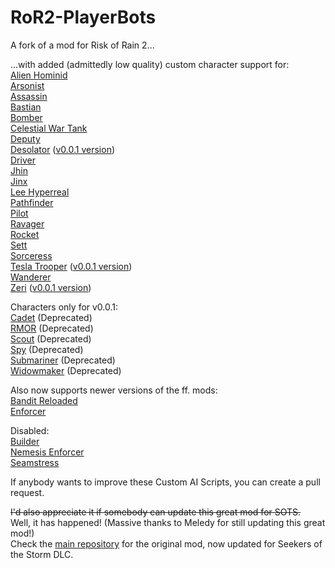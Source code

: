 # RoR2-PlayerBots
A fork of a mod for Risk of Rain 2...  

...with added (admittedly low quality) custom character support for:  
[Alien Hominid](https://thunderstore.io/package/TheTimesweeper/Alien_Hominid/)  
[Arsonist](https://thunderstore.io/package/PopcornFactory/Arsonist_Mod/)  
[Assassin](https://thunderstore.io/package/HasteReapr/AssassinMod/)  
[Bastian](https://thunderstore.io/package/TeamSillyGuy/Bastian/)  
[Bomber](https://thunderstore.io/package/Dragonyck/Bomber/)  
[Celestial War Tank](https://thunderstore.io/package/CheeseWithHoles/Celestial_War_Tank/)  
[Deputy](https://thunderstore.io/package/Bog/Deputy/)  
[Desolator](https://thunderstore.io/package/TheTimesweeper/Red_Alert/) ([v0.0.1 version](https://thunderstore.io/package/TheTimesweeper/Tesla_Trooper/))  
[Driver](https://thunderstore.io/package/rob_gaming/Driver/)  
[Jhin](https://thunderstore.io/package/SeroRonin/Jhin/)  
[Jinx](https://thunderstore.io/package/lemonlust/JinxMod/)  
[Lee Hyperreal](https://thunderstore.io/package/PopcornFactory/Lee_Hyperreal/)    
[Pathfinder](https://thunderstore.io/package/Bog/Pathfinder/)  
[Pilot](https://thunderstore.io/package/EnforcerGang/Pilot/)  
[Ravager](https://thunderstore.io/package/rob_gaming/Ravager/)  
[Rocket](https://thunderstore.io/package/EnforcerGang/Rocket/)   
[Sett](https://thunderstore.io/package/lemonlust/SettMod/)  
[Sorceress](https://thunderstore.io/package/Frosthex/SorceressMod/)  
[Tesla Trooper](https://thunderstore.io/package/TheTimesweeper/Red_Alert/) ([v0.0.1 version](https://thunderstore.io/package/TheTimesweeper/Tesla_Trooper/))  
[Wanderer](https://thunderstore.io/package/tsuyoikenko/Wanderer/)  
[Zeri](https://thunderstore.io/package/DragonycksModdingComms/Zeri/) ([v0.0.1 version](https://thunderstore.io/package/Team_Pepega/Zeri/))  

Characters only for v0.0.1:  
[Cadet](https://thunderstore.io/package/tsuyoikenko/Cadet/) (Deprecated)  
[RMOR](https://thunderstore.io/package/MoriyaFaith/RMOR_REFORGED/) (Deprecated)  
[Scout](https://thunderstore.io/package/tsuyoikenko/Scout/) (Deprecated)  
[Spy](https://thunderstore.io/package/tsuyoikenko/Spy/) (Deprecated)  
[Submariner](https://thunderstore.io/package/tsuyoikenko/Submariner/) (Deprecated)  
[Widowmaker](https://thunderstore.io/package/Team_Pepega/Widowmaker/) (Deprecated)  

Also now supports newer versions of the ff. mods:  
[Bandit Reloaded](https://thunderstore.io/package/Dragonyck/BanditReloaded/)  
[Enforcer](https://thunderstore.io/package/EnforcerGang/Enforcer/)  

Disabled:  
[Builder](https://thunderstore.io/package/DragonycksModdingComms/Builder/)  
[Nemesis Enforcer](https://thunderstore.io/package/EnforcerGang/Enforcer/)  
[Seamstress](https://thunderstore.io/package/tsuyoikenko/Seamstress/)  

If anybody wants to improve these Custom AI Scripts, you can create a pull request.

~~I'd also appreciate it if somebody can update this great mod for SOTS.~~  
Well, it has happened! (Massive thanks to Meledy for still updating this great mod!)  
Check the [main repository](https://github.com/Melledy/RoR2-PlayerBots) for the original mod, now updated for Seekers of the Storm DLC.
